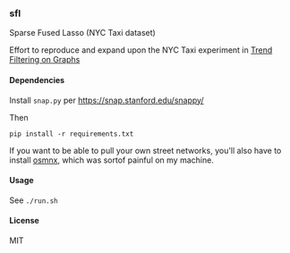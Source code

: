 ### sfl
Sparse Fused Lasso (NYC Taxi dataset)

Effort to reproduce and expand upon the NYC Taxi experiment in [Trend Filtering on Graphs](https://arxiv.org/abs/1410.7690)

#### Dependencies

Install `snap.py` per https://snap.stanford.edu/snappy/

Then 
```
pip install -r requirements.txt
```

If you want to be able to pull your own street networks, you'll also have to install [osmnx](https://github.com/gboeing/osmnx), which was sortof painful on my machine.

#### Usage

See `./run.sh`

#### License

MIT
